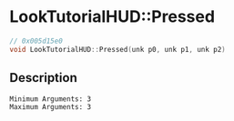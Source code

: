 # LookTutorialHUD::Pressed
```c
// 0x005d15e0
void LookTutorialHUD::Pressed(unk p0, unk p1, unk p2)
```
## Description
```
Minimum Arguments: 3
Maximum Arguments: 3
```
